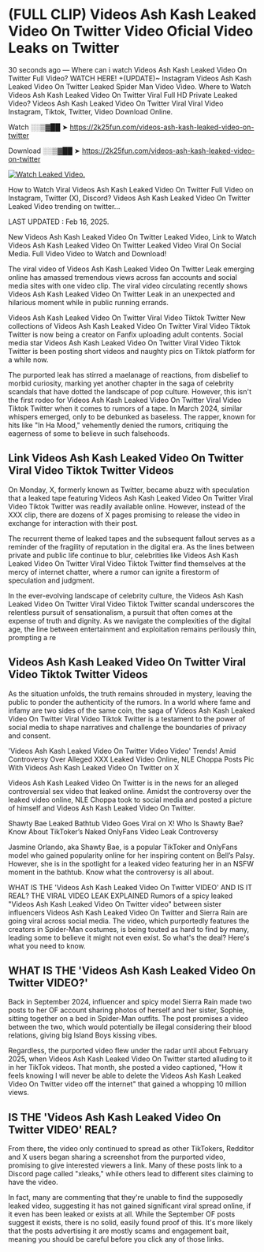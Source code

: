 # (FULL CLIP) Videos Ash Kash Leaked Video On Twitter Video Oficial Video Leaks on Twitter

30 seconds ago — Where can i watch Videos Ash Kash Leaked Video On Twitter Full Video? WATCH HERE! +(UPDATE)~ Instagram Videos Ash Kash Leaked Video On Twitter Leaked Spider Man Video Video. Where to Watch Videos Ash Kash Leaked Video On Twitter Viral Full HD Private Leaked Video? Videos Ash Kash Leaked Video On Twitter Viral Viral Video Instagram, Tiktok, Twitter, Video Download Online.

Watch ░░▒▓██ ➤ https://2k25fun.com/videos-ash-kash-leaked-video-on-twitter

Download ░░▒▓██ ➤ https://2k25fun.com/videos-ash-kash-leaked-video-on-twitter

[![Watch Leaked Video.](https://miro.medium.com/v2/resize:fit:828/format:webp/1*cilzJN44JGOrTw9NJCrNHA.gif "Watch Leaked Video")](https://2k25fun.com/videos-ash-kash-leaked-video-on-twitter)

How to Watch Viral Videos Ash Kash Leaked Video On Twitter Full Video on Instagram, Twitter (X), Discord? Videos Ash Kash Leaked Video On Twitter Leaked Video trending on twitter...

LAST UPDATED : Feb 16, 2025.

New Videos Ash Kash Leaked Video On Twitter Leaked Video, Link to Watch Videos Ash Kash Leaked Video On Twitter Leaked Video Viral On Social Media. Full Video Video to Watch and Download!

The viral video of Videos Ash Kash Leaked Video On Twitter Leak emerging online has amassed tremendous views across fan accounts and social media sites with one video clip. The viral video circulating recently shows Videos Ash Kash Leaked Video On Twitter Leak in an unexpected and hilarious moment while in public running errands.

Videos Ash Kash Leaked Video On Twitter Viral Video Tiktok Twitter New collections of Videos Ash Kash Leaked Video On Twitter Viral Video Tiktok Twitter is now being a creator on Fanfix uploading adult contents. Social media star Videos Ash Kash Leaked Video On Twitter Viral Video Tiktok Twitter is been posting short videos and naughty pics on Tiktok platform for a while now.

The purported leak has stirred a maelanage of reactions, from disbelief to morbid curiosity, marking yet another chapter in the saga of celebrity scandals that have dotted the landscape of pop culture. However, this isn't the first rodeo for Videos Ash Kash Leaked Video On Twitter Viral Video Tiktok Twitter when it comes to rumors of a tape. In March 2024, similar whispers emerged, only to be debunked as baseless. The rapper, known for hits like "In Ha Mood," vehemently denied the rumors, critiquing the eagerness of some to believe in such falsehoods.

## Link Videos Ash Kash Leaked Video On Twitter Viral Video Tiktok Twitter Videos

On Monday, X, formerly known as Twitter, became abuzz with speculation that a leaked tape featuring Videos Ash Kash Leaked Video On Twitter Viral Video Tiktok Twitter was readily available online. However, instead of the XXX clip, there are dozens of X pages promising to release the video in exchange for interaction with their post.

The recurrent theme of leaked tapes and the subsequent fallout serves as a reminder of the fragility of reputation in the digital era. As the lines between private and public life continue to blur, celebrities like Videos Ash Kash Leaked Video On Twitter Viral Video Tiktok Twitter find themselves at the mercy of internet chatter, where a rumor can ignite a firestorm of speculation and judgment.

In the ever-evolving landscape of celebrity culture, the Videos Ash Kash Leaked Video On Twitter Viral Video Tiktok Twitter scandal underscores the relentless pursuit of sensationalism, a pursuit that often comes at the expense of truth and dignity. As we navigate the complexities of the digital age, the line between entertainment and exploitation remains perilously thin, prompting a re

##  Videos Ash Kash Leaked Video On Twitter Viral Video Tiktok Twitter Videos

As the situation unfolds, the truth remains shrouded in mystery, leaving the public to ponder the authenticity of the rumors. In a world where fame and infamy are two sides of the same coin, the saga of Videos Ash Kash Leaked Video On Twitter Viral Video Tiktok Twitter is a testament to the power of social media to shape narratives and challenge the boundaries of privacy and consent.

'Videos Ash Kash Leaked Video On Twitter Video Video' Trends! Amid Controversy Over Alleged XXX Leaked Video Online, NLE Choppa Posts Pic With Videos Ash Kash Leaked Video On Twitter on X

Videos Ash Kash Leaked Video On Twitter is in the news for an alleged controversial sex video that leaked online. Amidst the controversy over the leaked video online, NLE Choppa took to social media and posted a picture of himself and Videos Ash Kash Leaked Video On Twitter.

Shawty Bae Leaked Bathtub Video Goes Viral on X! Who Is Shawty Bae? Know About TikToker’s Naked OnlyFans Video Leak Controversy

Jasmine Orlando, aka Shawty Bae, is a popular TikToker and OnlyFans model who gained popularity online for her inspiring content on Bell’s Palsy. However, she is in the spotlight for a leaked video featuring her in an NSFW moment in the bathtub. Know what the controversy is all about.

WHAT IS THE 'Videos Ash Kash Leaked Video On Twitter VIDEO' AND IS IT REAL? THE VIRAL VIDEO LEAK EXPLAINED Rumors of a spicy leaked "Videos Ash Kash Leaked Video On Twitter video" between sister influencers Videos Ash Kash Leaked Video On Twitter and Sierra Rain are going viral across social media. The video, which purportedly features the creators in Spider-Man costumes, is being touted as hard to find by many, leading some to believe it might not even exist. So what's the deal? Here's what you need to know.

## WHAT IS THE 'Videos Ash Kash Leaked Video On Twitter VIDEO?'

Back in September 2024, influencer and spicy model Sierra Rain made two posts to her OF account sharing photos of herself and her sister, Sophie, sitting together on a bed in Spider-Man outfits. The post promises a video between the two, which would potentially be illegal considering their blood relations, giving big Island Boys kissing vibes.

Regardless, the purported video flew under the radar until about February 2025, when Videos Ash Kash Leaked Video On Twitter started alluding to it in her TikTok videos. That month, she posted a video captioned, "How it feels knowing I will never be able to delete the Videos Ash Kash Leaked Video On Twitter video off the internet" that gained a whopping 10 million views.

## IS THE 'Videos Ash Kash Leaked Video On Twitter VIDEO' REAL?

From there, the video only continued to spread as other TikTokers, Redditor and X users began sharing a screenshot from the purported video, promising to give interested viewers a link. Many of these posts link to a Discord page called "xleaks," while others lead to different sites claiming to have the video.

In fact, many are commenting that they're unable to find the supposedly leaked video, suggesting it has not gained significant viral spread online, if it even has been leaked or exists at all. While the September OF posts suggest it exists, there is no solid, easily found proof of this. It's more likely that the posts advertising it are mostly scams and engagement bait, meaning you should be careful before you click any of those links.